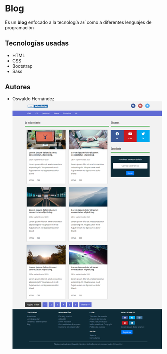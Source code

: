 ﻿# Blog

Es un **blog** enfocado a la tecnología así como a diferentes lenguajes de programación


## Tecnologías usadas
- HTML
- CSS
- Bootstrap
- Sass

## Autores
- Oswaldo Hernández
![screenshot of gh pr status](https://github.com/V0100LNET/Blog-tecnologia/blob/master/img/UI-blog.png)


